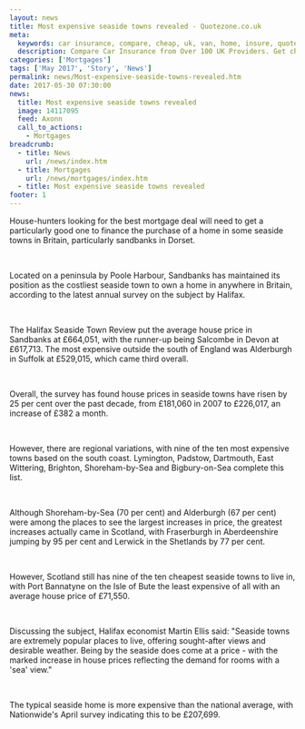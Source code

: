 ```yaml
---
layout: news
title: Most expensive seaside towns revealed - Quotezone.co.uk
meta:
  keywords: car insurance, compare, cheap, uk, van, home, insure, quotes, online, comparison, bike, loans, life
  description: Compare Car Insurance from Over 100 UK Providers. Get cheap quotes online now using our fast, free, secure comparison site
categories: ['Mortgages']
tags: ['May 2017', 'Story', 'News']
permalink: news/Most-expensive-seaside-towns-revealed.htm
date: 2017-05-30 07:30:00
news:
  title: Most expensive seaside towns revealed
  image: 14117095
  feed: Axonn
  call_to_actions:
    - Mortgages
breadcrumb:
  - title: News
    url: /news/index.htm
  - title: Mortgages
    url: /news/mortgages/index.htm
  - title: Most expensive seaside towns revealed
footer: 1
---
```


House-hunters looking for the best mortgage deal will need to get a particularly good one to finance the purchase of a home in some seaside towns in Britain, particularly sandbanks in Dorset.

&nbsp;

Located on a peninsula by Poole Harbour, Sandbanks has maintained its position as the costliest seaside town to own a home in anywhere in Britain, according to the latest annual survey on the subject by Halifax.

&nbsp;

The Halifax Seaside Town Review put the average house price in Sandbanks at &pound;664,051, with the runner-up being Salcombe in Devon at &pound;617,713. The most expensive outside the south of England was Alderburgh in Suffolk at &pound;529,015, which came third overall.

&nbsp;

Overall, the survey has found house prices in seaside towns have risen by 25 per cent over the past decade, from &pound;181,060 in 2007 to &pound;226,017, an increase of &pound;382 a month.

&nbsp;

However, there are regional variations, with nine of the ten most expensive towns based on the south coast. Lymington, Padstow, Dartmouth, East Wittering, Brighton, Shoreham-by-Sea and Bigbury-on-Sea complete this list.

&nbsp;

Although Shoreham-by-Sea (70 per cent) and Alderburgh (67 per cent) were among the places to see the largest increases in price, the greatest increases actually came in Scotland, with Fraserburgh in Aberdeenshire jumping by 95 per cent and Lerwick in the Shetlands by 77 per cent.

&nbsp;

However, Scotland still has nine of the ten cheapest seaside towns to live in, with Port Bannatyne on the Isle of Bute the least expensive of all with an average house price of &pound;71,550.

&nbsp;

Discussing the subject, Halifax economist Martin Ellis said: &quot;Seaside towns are extremely popular places to live, offering sought-after views and desirable weather. Being by the seaside does come at a price - with the marked increase in house prices reflecting the demand for rooms with a &#39;sea&#39; view.&quot;

&nbsp;

The typical seaside home is more expensive than the national average, with Nationwide&#39;s April survey indicating this to be &pound;207,699.
